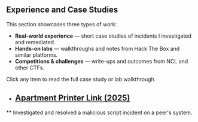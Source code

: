 ## Experience and Case Studies
This section showcases three types of work:

- **Real-world experience** — short case studies of incidents I investigated and remediated.  
- **Hands-on labs** — walkthroughs and notes from Hack The Box and similar platforms.  
- **Competitions & challenges** — write-ups and outcomes from NCL and other CTFs.

Click any item to read the full case study or lab walkthrough.

- ## [Apartment Printer Link (2025)](applink.md)
** Investigated and resolved a malicious script incident on a peer's system.



